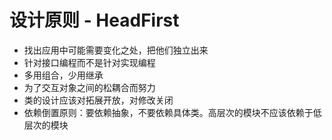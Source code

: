 
# 设计原则 - HeadFirst
- 找出应用中可能需要变化之处，把他们独立出来
- 针对接口编程而不是针对实现编程
- 多用组合，少用继承
- 为了交互对象之间的松耦合而努力
- 类的设计应该对拓展开放，对修改关闭
- 依赖倒置原则：要依赖抽象，不要依赖具体类。高层次的模块不应该依赖于低层次的模块